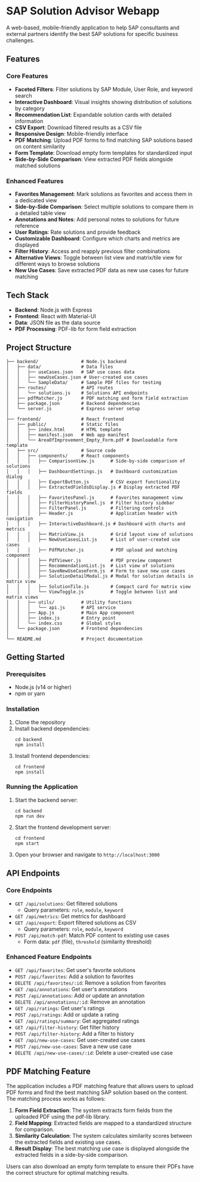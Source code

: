 # SAP Solution Advisor Webapp

A web-based, mobile-friendly application to help SAP consultants and external partners identify the best SAP solutions for specific business challenges.

## Features

### Core Features
- **Faceted Filters**: Filter solutions by SAP Module, User Role, and keyword search
- **Interactive Dashboard**: Visual insights showing distribution of solutions by category
- **Recommendation List**: Expandable solution cards with detailed information
- **CSV Export**: Download filtered results as a CSV file
- **Responsive Design**: Mobile-friendly interface
- **PDF Matching**: Upload PDF forms to find matching SAP solutions based on content similarity
- **Form Template**: Download empty form templates for standardized input
- **Side-by-Side Comparison**: View extracted PDF fields alongside matched solutions

### Enhanced Features
- **Favorites Management**: Mark solutions as favorites and access them in a dedicated view
- **Side-by-Side Comparison**: Select multiple solutions to compare them in a detailed table view
- **Annotations and Notes**: Add personal notes to solutions for future reference
- **User Ratings**: Rate solutions and provide feedback
- **Customizable Dashboard**: Configure which charts and metrics are displayed
- **Filter History**: Access and reapply previous filter combinations
- **Alternative Views**: Toggle between list view and matrix/tile view for different ways to browse solutions
- **New Use Cases**: Save extracted PDF data as new use cases for future matching

## Tech Stack

- **Backend**: Node.js with Express
- **Frontend**: React with Material-UI
- **Data**: JSON file as the data source
- **PDF Processing**: PDF-lib for form field extraction

## Project Structure

```
├── backend/                # Node.js backend
│   ├── data/               # Data files
│   │   ├── useCases.json   # SAP use cases data
│   │   ├── newUseCases.json # User-created use cases
│   │   └── SampleData/     # Sample PDF files for testing
│   ├── routes/             # API routes
│   │   └── solutions.js    # Solutions API endpoints
│   ├── pdfMatcher.js       # PDF matching and form field extraction
│   ├── package.json        # Backend dependencies
│   └── server.js           # Express server setup
│
├── frontend/               # React frontend
│   ├── public/             # Static files
│   │   ├── index.html      # HTML template
│   │   ├── manifest.json   # Web app manifest
│   │   └── AreaOfImprovement_Empty_Form.pdf # Downloadable form template
│   ├── src/                # Source code
│   │   ├── components/     # React components
│   │   │   ├── ComparisonView.js      # Side-by-side comparison of solutions
│   │   │   ├── DashboardSettings.js   # Dashboard customization dialog
│   │   │   ├── ExportButton.js        # CSV export functionality
│   │   │   ├── ExtractedFieldsDisplay.js # Display extracted PDF fields
│   │   │   ├── FavoritesPanel.js      # Favorites management view
│   │   │   ├── FilterHistoryPanel.js  # Filter history sidebar
│   │   │   ├── FilterPanel.js         # Filtering controls
│   │   │   ├── Header.js              # Application header with navigation
│   │   │   ├── InteractiveDashboard.js # Dashboard with charts and metrics
│   │   │   ├── MatrixView.js          # Grid layout view of solutions
│   │   │   ├── NewUseCasesList.js     # List of user-created use cases
│   │   │   ├── PdfMatcher.js          # PDF upload and matching component
│   │   │   ├── PdfViewer.js           # PDF preview component
│   │   │   ├── RecommendationList.js  # List view of solutions
│   │   │   ├── SaveNewUseCaseForm.js  # Form to save new use cases
│   │   │   ├── SolutionDetailModal.js # Modal for solution details in matrix view
│   │   │   ├── SolutionTile.js        # Compact card for matrix view
│   │   │   └── ViewToggle.js          # Toggle between list and matrix views
│   │   ├── utils/          # Utility functions
│   │   │   └── api.js      # API service
│   │   ├── App.js          # Main App component
│   │   ├── index.js        # Entry point
│   │   └── index.css       # Global styles
│   └── package.json        # Frontend dependencies
│
└── README.md               # Project documentation
```

## Getting Started

### Prerequisites

- Node.js (v14 or higher)
- npm or yarn

### Installation

1. Clone the repository
2. Install backend dependencies:
   ```
   cd backend
   npm install
   ```
3. Install frontend dependencies:
   ```
   cd frontend
   npm install
   ```

### Running the Application

1. Start the backend server:
   ```
   cd backend
   npm run dev
   ```
2. Start the frontend development server:
   ```
   cd frontend
   npm start
   ```
3. Open your browser and navigate to `http://localhost:3000`

## API Endpoints

### Core Endpoints
- `GET /api/solutions`: Get filtered solutions
  - Query parameters: `role`, `module`, `keyword`
- `GET /api/metrics`: Get metrics for dashboard
- `GET /api/export`: Export filtered solutions as CSV
  - Query parameters: `role`, `module`, `keyword`
- `POST /api/match-pdf`: Match PDF content to existing use cases
  - Form data: `pdf` (file), `threshold` (similarity threshold)

### Enhanced Feature Endpoints
- `GET /api/favorites`: Get user's favorite solutions
- `POST /api/favorites`: Add a solution to favorites
- `DELETE /api/favorites/:id`: Remove a solution from favorites
- `GET /api/annotations`: Get user's annotations
- `POST /api/annotations`: Add or update an annotation
- `DELETE /api/annotations/:id`: Remove an annotation
- `GET /api/ratings`: Get user's ratings
- `POST /api/ratings`: Add or update a rating
- `GET /api/ratings/summary`: Get aggregated ratings
- `GET /api/filter-history`: Get filter history
- `POST /api/filter-history`: Add a filter to history
- `GET /api/new-use-cases`: Get user-created use cases
- `POST /api/new-use-cases`: Save a new use case
- `DELETE /api/new-use-cases/:id`: Delete a user-created use case

## PDF Matching Feature

The application includes a PDF matching feature that allows users to upload PDF forms and find the best matching SAP solution based on the content. The matching process works as follows:

1. **Form Field Extraction**: The system extracts form fields from the uploaded PDF using the pdf-lib library.
2. **Field Mapping**: Extracted fields are mapped to a standardized structure for comparison.
3. **Similarity Calculation**: The system calculates similarity scores between the extracted fields and existing use cases.
4. **Result Display**: The best matching use case is displayed alongside the extracted fields in a side-by-side comparison.

Users can also download an empty form template to ensure their PDFs have the correct structure for optimal matching results.
